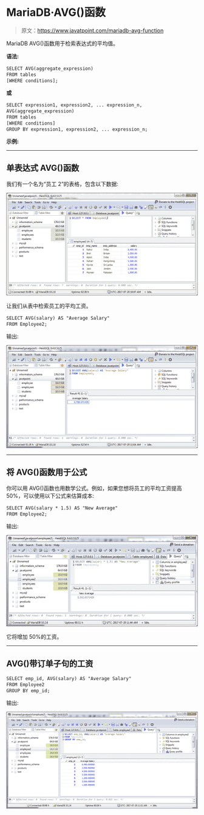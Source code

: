 # MariaDB·AVG()函数

> 原文：<https://www.javatpoint.com/mariadb-avg-function>

MariaDB AVG()函数用于检索表达式的平均值。

**语法:**

```
SELECT AVG(aggregate_expression)
FROM tables
[WHERE conditions]; 

```

**或**

```
SELECT expression1, expression2, ... expression_n,
AVG(aggregate_expression)
FROM tables
[WHERE conditions]
GROUP BY expression1, expression2, ... expression_n; 

```

**示例:**

* * *

## 单表达式 AVG()函数

我们有一个名为“员工 2”的表格，包含以下数据:

![MariaDB Avg function 1](img/7d419396aa898a3f20a95d1fdc2637ce.png)

让我们从表中检索员工的平均工资。

```
SELECT AVG(salary) AS "Average Salary"
FROM Employee2;

```

输出:

![MariaDB Avg function 2](img/936ba23d0e5e7a505f4e9287847738f4.png)

* * *

## 将 AVG()函数用于公式

你可以用 AVG()函数也用数学公式。例如，如果您想将员工的平均工资提高 50%，可以使用以下公式来估算成本:

```
SELECT AVG(salary * 1.5) AS "New Average"
FROM Employee2; 

```

输出:

![MariaDB Avg function 3](img/1af411daf0477434a574b812c83885d9.png)

它将增加 50%的工资。

* * *

## AVG()带订单子句的工资

```
SELECT emp_id, AVG(salary) AS "Average Salary"
FROM Employee2
GROUP BY emp_id; 

```

输出:

![MariaDB Avg function 4](img/224d7dfe7164dc4fd88510db04f59580.png)